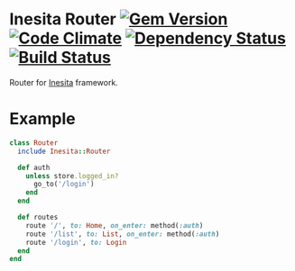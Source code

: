 # Inesita Router [![Gem Version](https://badge.fury.io/rb/inesita-router.svg)](http://badge.fury.io/rb/inesita-router) [![Code Climate](https://codeclimate.com/github/inesita-rb/inesita-router/badges/gpa.svg)](https://codeclimate.com/github/inesita-rb/inesita-router) [![Dependency Status](https://gemnasium.com/inesita-rb/inesita-router.svg)](https://gemnasium.com/inesita-rb/inesita-router) [![Build Status](https://travis-ci.org/inesita-rb/inesita-router.svg?branch=master)](https://travis-ci.org/inesita-rb/inesita-router)

Router for [Inesita](https://github.com/inesita-rb/inesita) framework.

# Example

```ruby
class Router
  include Inesita::Router

  def auth
    unless store.logged_in?
      go_to('/login')
    end
  end

  def routes
    route '/', to: Home, on_enter: method(:auth)
    route '/list', to: List, on_enter: method(:auth)
    route '/login', to: Login
  end
end
```
